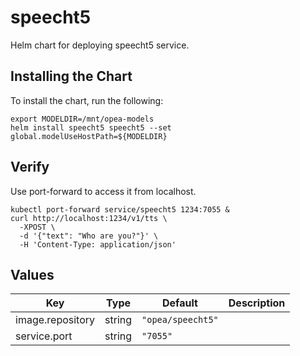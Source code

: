 # speecht5

Helm chart for deploying speecht5 service.

## Installing the Chart

To install the chart, run the following:

```console
export MODELDIR=/mnt/opea-models
helm install speecht5 speecht5 --set global.modelUseHostPath=${MODELDIR}
```

## Verify

Use port-forward to access it from localhost.

```console
kubectl port-forward service/speecht5 1234:7055 &
curl http://localhost:1234/v1/tts \
  -XPOST \
  -d '{"text": "Who are you?"}' \
  -H 'Content-Type: application/json'
```

## Values

| Key              | Type   | Default           | Description |
| ---------------- | ------ | ----------------- | ----------- |
| image.repository | string | `"opea/speecht5"` |             |
| service.port     | string | `"7055"`          |             |
